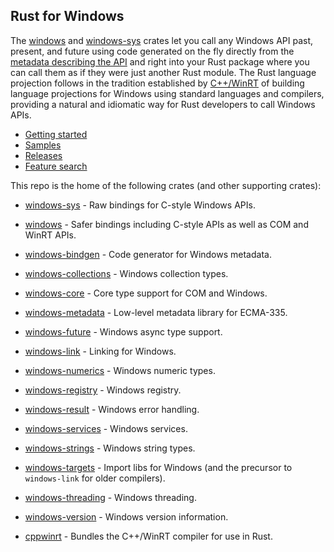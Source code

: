 ## Rust for Windows

The [windows](https://crates.io/crates/windows) and [windows-sys](https://crates.io/crates/windows-sys) crates let you call any Windows API past, present, and future using code generated on the fly directly from the [metadata describing the API](https://github.com/microsoft/windows-rs/tree/master/crates/libs/bindgen/default) and right into your Rust package where you can call them as if they were just another Rust module. The Rust language projection follows in the tradition established by [C++/WinRT](https://github.com/microsoft/cppwinrt) of building language projections for Windows using standard languages and compilers, providing a natural and idiomatic way for Rust developers to call Windows APIs.

* [Getting started](https://kennykerr.ca/rust-getting-started/)
* [Samples](https://github.com/microsoft/windows-rs/tree/master/crates/samples)
* [Releases](https://github.com/microsoft/windows-rs/releases)
* [Feature search](https://microsoft.github.io/windows-rs/features)

This repo is the home of the following crates (and other supporting crates):

* [windows-sys](https://crates.io/crates/windows-sys) - Raw bindings for C-style Windows APIs.
* [windows](https://crates.io/crates/windows) - Safer bindings including C-style APIs as well as COM and WinRT APIs.

* [windows-bindgen](https://crates.io/crates/windows-bindgen) - Code generator for Windows metadata.
* [windows-collections](https://crates.io/crates/windows-collections) - Windows collection types.
* [windows-core](https://crates.io/crates/windows-core) - Core type support for COM and Windows.
* [windows-metadata](https://crates.io/crates/windows-metadata) - Low-level metadata library for ECMA-335.
* [windows-future](https://crates.io/crates/windows-future) - Windows async type support.
* [windows-link](https://crates.io/crates/windows-link) - Linking for Windows.
* [windows-numerics](https://crates.io/crates/windows-numerics) - Windows numeric types.
* [windows-registry](https://crates.io/crates/windows-registry) - Windows registry.
* [windows-result](https://crates.io/crates/windows-result) - Windows error handling.
* [windows-services](https://crates.io/crates/windows-services) - Windows services.
* [windows-strings](https://crates.io/crates/windows-strings) - Windows string types.
* [windows-targets](https://crates.io/crates/windows-targets) - Import libs for Windows (and the precursor to `windows-link` for older compilers).
* [windows-threading](https://crates.io/crates/windows-threading) - Windows threading.
* [windows-version](https://crates.io/crates/windows-version) - Windows version information.

* [cppwinrt](https://crates.io/crates/cppwinrt) - Bundles the C++/WinRT compiler for use in Rust.
